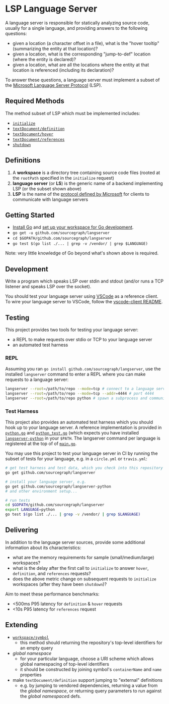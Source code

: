 # LSP Language Server

A language server is responsible for statically analyzing source code, usually for a single language,
and providing answers to the following questions:

* given a location (a character offset in a file), what is the "hover tooltip" (summarizing the entity at that location)?
* given a location, what is the corresponding "jump-to-def" location (where the entity is declared)?
* given a location, what are all the locations where the entity at that location is referenced (including its declaration)?

To answer these questions, a language server must implement a subset of the
[Microsoft Language Server Protocol](https://github.com/Microsoft/language-server-protocol) (LSP).

## Required Methods

The method subset of LSP which must be implemented includes:

* [`initialize`](https://github.com/Microsoft/language-server-protocol/blob/master/protocol.md#initialize-request)
* [`textDocument/definition`](https://github.com/Microsoft/language-server-protocol/blob/master/protocol.md#goto-definition-request)
* [`textDocument/hover`](https://github.com/Microsoft/language-server-protocol/blob/master/protocol.md#hover-request)
* [`textDocument/references`](https://github.com/Microsoft/language-server-protocol/blob/master/protocol.md#find-references-request)
* [`shutdown`](https://github.com/Microsoft/language-server-protocol/blob/master/protocol.md#shutdown-request)

## Definitions

1. A **workspace** is a directory tree containing source code files (rooted at the `rootPath` specified in the `initialize` request)
2. **language server** (or **LS**) is the generic name of a backend implementing LSP (or the subset shown above)
3. **LSP** is the name of the [protocol defined by Microsoft](https://github.com/Microsoft/language-server-protocol) for
clients to communicate with language servers

## Getting Started

- [Install Go](https://golang.org/doc/install) and [set up your workspace for Go development](https://golang.org/doc/code.html).
- `go get -u github.com/sourcegraph/langserver`
- `cd $GOPATH/github.com/sourcegraph/langserver`
- `go test $(go list ./... | grep -v /vendor/ | grep $LANGUAGE)`

Note: very little knowledge of Go beyond what's shown above is required.

## Development

Write a program which speaks LSP over stdin and stdout (and/or runs a TCP listener and speaks LSP over the socket).

You should test your language server using [VSCode](https://code.visualstudio.com/) as a reference client.
To wire your language server to VSCode, follow the [vscode-client README](https://github.com/sourcegraph/langserver/blob/master/vscode-client/README.md).

## Testing

This project provides two tools for testing your language server:

- a REPL to make requests over stdio or TCP to your language server
- an automated test harness

### REPL

Assuming you ran `go install github.com/sourcegraph/langserver`, use the installed `langserver` command
to enter a REPL where you can make requests to a language server:

```bash
langserver --root=/path/to/repo --mode=tcp # connect to a language server over TCP port 2088
langserver --root=/path/to/repo --mode=tcp --addr=4444 # port 4444
langserver --root=/path/to/repo python # spawn a subprocess and communicate over stdio
```

### Test Harness

This project also provides an automated test harness which you should hook up to your language server.
A reference implementation is provided in [`python.go`](https://github.com/sourcegraph/langserver/blob/master/python.go)
and [`python_test.go`](https://github.com/sourcegraph/langserver/blob/master/python_test.go) (which expects you have installed
[`langserver-python`](https://github.com/sourcegraph/langserver-python/) in your `$PATH`. The langserver
command per language is registered at the top of of [`main.go`](https://github.com/sourcegraph/langserver/blob/master/main.go).

You may use this project to test your language server in CI by running the subset of tests for
your language, e.g. in a `circle.yml` or `travis.yml`:

```bash
# get test harness and test data, which you check into this repository
go get github.com/sourcegraph/langserver

# install your language server, e.g.
go get github.com/sourcegraph/langserver-python
# and other environment setup...

# run tests
cd $GOPATH/github.com/sourcegraph/langserver
export LANGUAGE=python
go test $(go list ./... | grep -v /vendor/ | grep $LANGUAGE)
```

## Delivering

In addition to the language server sources, provide some additional information about its characteristics:

- what are the memory requirements for sample (small/medium/large) workspaces?
- what is the delay after the first call to `initialize` to answer `hover`, `definition`, and `references` requests?
- does the above metric change on subsequent requests to `initialize` workspaces (after they have been `shutdown`)?

Aim to meet these performance benchmarks:

- <500ms P95 latency for `definition` & `hover` requests
- <10s P95 latency for `references` request

## Extending

- [`workspace/symbol`](https://github.com/Microsoft/language-server-protocol/blob/master/protocol.md#workspace-symbols-request)
    - this method should returning the repository's top-level identifiers for an empty query
- *global namespace*
    - for your particular language, choose a URI scheme which allows global namespacing of top-level identifiers
    - it should be constructed by joining symbol's `containerName` and `name` properties
- make `textDocument/definition` support jumping to "external" definitions
    - e.g. by jumping to vendored dependencies, returning a value from the *global namespace*, or returning query
    parameters to run against the *global namespace*d defs.
